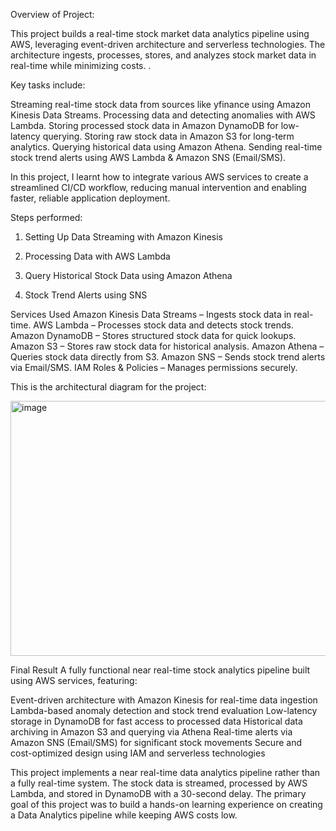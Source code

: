 Overview of Project:

This project builds a real-time stock market data analytics pipeline using AWS, leveraging event-driven architecture and serverless technologies. The architecture ingests, processes, stores, and analyzes stock market data in real-time while minimizing costs. .


Key tasks include:

Streaming real-time stock data from sources like yfinance using Amazon Kinesis Data Streams.
Processing data and detecting anomalies with AWS Lambda.
Storing processed stock data in Amazon DynamoDB for low-latency querying.
Storing raw stock data in Amazon S3 for long-term analytics.
Querying historical data using Amazon Athena.
Sending real-time stock trend alerts using AWS Lambda & Amazon SNS (Email/SMS).

In this project, I learnt how to integrate various AWS services to create a streamlined CI/CD workflow, reducing manual intervention and enabling faster, reliable application deployment.

Steps performed:

1. Setting Up Data Streaming with Amazon Kinesis

2. Processing Data with AWS Lambda

3. Query Historical Stock Data using Amazon Athena

4. Stock Trend Alerts using SNS


Services Used 
Amazon Kinesis Data Streams – Ingests stock data in real-time.
AWS Lambda – Processes stock data and detects stock trends.
Amazon DynamoDB – Stores structured stock data for quick lookups.
Amazon S3 – Stores raw stock data for historical analysis.
Amazon Athena – Queries stock data directly from S3.
Amazon SNS – Sends stock trend alerts via Email/SMS.
IAM Roles & Policies – Manages permissions securely.



This is the architectural diagram for the project:

<img width="801" height="408" alt="image" src="https://github.com/user-attachments/assets/87ec7354-097c-439e-a1f4-539793bdf0c7" />


Final Result
A fully functional near real-time stock analytics pipeline built using AWS services, featuring:

Event-driven architecture with Amazon Kinesis for real-time data ingestion
Lambda-based anomaly detection and stock trend evaluation
Low-latency storage in DynamoDB for fast access to processed data
Historical data archiving in Amazon S3 and querying via Athena
Real-time alerts via Amazon SNS (Email/SMS) for significant stock movements
Secure and cost-optimized design using IAM and serverless technologies


This project implements a near real-time data analytics pipeline rather than a fully real-time system. The stock data is streamed, processed by AWS Lambda, and stored in DynamoDB with a 30-second delay. The primary goal of this project was to build a hands-on learning experience on creating a Data Analytics pipeline while keeping AWS costs low.
